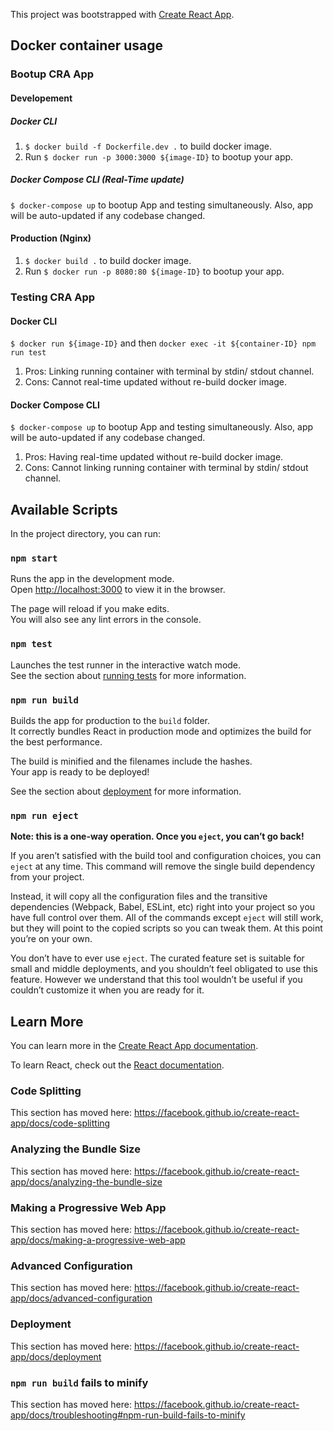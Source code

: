 This project was bootstrapped with [Create React App](https://github.com/facebook/create-react-app).

## Docker container usage

### Bootup CRA App

#### Developement

##### Docker CLI
1. `$ docker build -f Dockerfile.dev .` to build docker image. 
2. Run `$ docker run -p 3000:3000 ${image-ID}` to bootup your app.

##### Docker Compose CLI (Real-Time update)
`$ docker-compose up` to bootup App and testing simultaneously. Also, app will be auto-updated if any codebase changed.

#### Production (Nginx)
1. `$ docker build .` to build docker image. 
2. Run `$ docker run -p 8080:80 ${image-ID}` to bootup your app.

### Testing CRA App

#### Docker CLI
`$ docker run ${image-ID}` and then `docker exec -it ${container-ID} npm run test`
1. Pros: Linking running container with terminal by stdin/ stdout channel.
2. Cons: Cannot real-time updated without re-build docker image.

#### Docker Compose CLI
`$ docker-compose up` to bootup App and testing simultaneously. Also, app will be auto-updated if any codebase changed.
1. Pros: Having real-time updated without re-build docker image.
2. Cons: Cannot linking running container with terminal by stdin/ stdout channel.




## Available Scripts

In the project directory, you can run:

### `npm start`

Runs the app in the development mode.<br>
Open [http://localhost:3000](http://localhost:3000) to view it in the browser.

The page will reload if you make edits.<br>
You will also see any lint errors in the console.

### `npm test`

Launches the test runner in the interactive watch mode.<br>
See the section about [running tests](https://facebook.github.io/create-react-app/docs/running-tests) for more information.

### `npm run build`

Builds the app for production to the `build` folder.<br>
It correctly bundles React in production mode and optimizes the build for the best performance.

The build is minified and the filenames include the hashes.<br>
Your app is ready to be deployed!

See the section about [deployment](https://facebook.github.io/create-react-app/docs/deployment) for more information.

### `npm run eject`

**Note: this is a one-way operation. Once you `eject`, you can’t go back!**

If you aren’t satisfied with the build tool and configuration choices, you can `eject` at any time. This command will remove the single build dependency from your project.

Instead, it will copy all the configuration files and the transitive dependencies (Webpack, Babel, ESLint, etc) right into your project so you have full control over them. All of the commands except `eject` will still work, but they will point to the copied scripts so you can tweak them. At this point you’re on your own.

You don’t have to ever use `eject`. The curated feature set is suitable for small and middle deployments, and you shouldn’t feel obligated to use this feature. However we understand that this tool wouldn’t be useful if you couldn’t customize it when you are ready for it.

## Learn More

You can learn more in the [Create React App documentation](https://facebook.github.io/create-react-app/docs/getting-started).

To learn React, check out the [React documentation](https://reactjs.org/).

### Code Splitting

This section has moved here: https://facebook.github.io/create-react-app/docs/code-splitting

### Analyzing the Bundle Size

This section has moved here: https://facebook.github.io/create-react-app/docs/analyzing-the-bundle-size

### Making a Progressive Web App

This section has moved here: https://facebook.github.io/create-react-app/docs/making-a-progressive-web-app

### Advanced Configuration

This section has moved here: https://facebook.github.io/create-react-app/docs/advanced-configuration

### Deployment

This section has moved here: https://facebook.github.io/create-react-app/docs/deployment

### `npm run build` fails to minify

This section has moved here: https://facebook.github.io/create-react-app/docs/troubleshooting#npm-run-build-fails-to-minify

